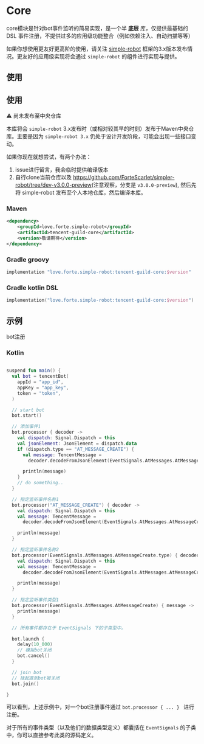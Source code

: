 # Core

core模块是针对bot事件监听的简易实现，是一个半 **底层** 库，仅提供最基础的 DSL 事件注册，不提供过多的应用级功能整合（例如依赖注入、自动扫描等等）

如果你想使用更友好更高阶的使用，请关注 [simple-robot]() 框架的3.x版本发布情况。更友好的应用级实现将会通过 `simple-robot` 的组件进行实现与提供。


## 使用
## 使用
⚠ 尚未发布至中央仓库

本库将会 `simple-robot` 3.x发布时（或相对较其早的时刻）发布于Maven中央仓库。主要是因为 `simple-robot 3.x` 仍处于设计开发阶段，可能会出现一些接口变动。

如果你现在就想尝试，有两个办法：

1. issue进行留言，我会临时提供编译版本
2. 自行clone当前仓库以及 <https://github.com/ForteScarlet/simpler-robot/tree/dev-v3.0.0-preview>(注意观察，分支是 `v3.0.0-preview`), 然后先将 simple-robot 发布至个人本地仓库，然后编译本库。

### Maven

```xml
<dependency>
    <groupId>love.forte.simple-robot</groupId>
    <artifactId>tencent-guild-core</artifactId>
    <version>敬请期待</version>
</dependency>
```

### Gradle groovy

```groovy
implementation "love.forte.simple-robot:tencent-guild-core:$version"
```

### Gradle kotlin DSL

```kotlin
implementation("love.forte.simple-robot:tencent-guild-core:$version")
```

## 示例
bot注册

### Kotlin
```kotlin

suspend fun main() {
  val bot = tencentBot(
    appId = "app_id",
    appKey = "app_key",
    token = "token",
  )

  // start bot
  bot.start()

  // 添加事件1
  bot.processor { decoder ->
    val dispatch: Signal.Dispatch = this
    val jsonElement: JsonElement = dispatch.data
    if (dispatch.type == "AT_MESSAGE_CREATE") {
      val message: TencentMessage =
        decoder.decodeFromJsonElement(EventSignals.AtMessages.AtMessageCreate.decoder, jsonElement)

      println(message)
    }
    // do something..
  }

  // 指定监听事件名称1
  bot.processor("AT_MESSAGE_CREATE") { decoder ->
    val dispatch: Signal.Dispatch = this
    val message: TencentMessage =
      decoder.decodeFromJsonElement(EventSignals.AtMessages.AtMessageCreate.decoder, dispatch.data)

    println(message)
  }

  // 指定监听事件名称2
  bot.processor(EventSignals.AtMessages.AtMessageCreate.type) { decoder ->
    val dispatch: Signal.Dispatch = this
    val message: TencentMessage =
      decoder.decodeFromJsonElement(EventSignals.AtMessages.AtMessageCreate.decoder, dispatch.data)

    println(message)
  }

  // 指定监听事件类型1
  bot.processor(EventSignals.AtMessages.AtMessageCreate) { message ->
    println(message)
  }

  // 所有事件都存在于 EventSignals 下的子类型中。

  bot.launch {
    delay(10_000)
    // 模拟bot关闭
    bot.cancel()
  }

  // join bot
  // 挂起直到bot被关闭
  bot.join()

}
```

可以看到，上述示例中，对一个bot注册事件通过 `bot.processor { ... } ` 进行注册。

对于所有的事件类型（以及他们的数据类型定义）都囊括在 `EventSignals` 的子类中，你可以直接参考此类的源码定义。